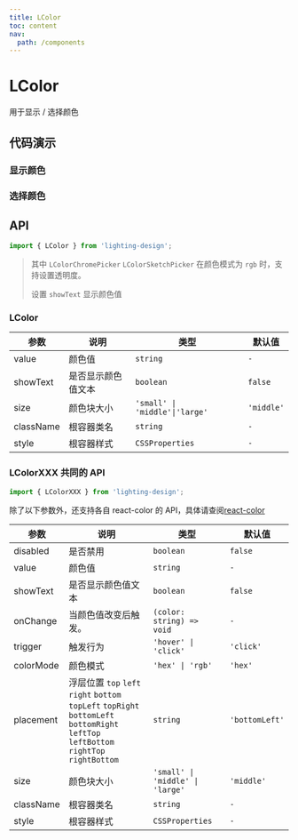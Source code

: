 ```yaml
---
title: LColor
toc: content
nav:
  path: /components
---
```


# LColor

用于显示 / 选择颜色

## 代码演示

### 显示颜色

<code src="./demos/Demo1.tsx" ></code>

### 选择颜色

<code src="./demos/Demo2.tsx" ></code>

## API

```ts
import { LColor } from 'lighting-design';
```

> 其中 `LColorChromePicker` `LColorSketchPicker` 在颜色模式为 `rgb` 时，支持设置透明度。
>
> 设置 `showText` 显示颜色值

### LColor

| 参数      | 说明               | 类型                           | 默认值     |
| --------- | ------------------ | ------------------------------ | ---------- |
| value     | 颜色值             | `string`                       | `- `       |
| showText  | 是否显示颜色值文本 | `boolean`                      | `false`    |
| size      | 颜色块大小         | `'small' \| 'middle'\|'large'` | `'middle'` |
| className | 根容器类名         | `string`                       | `-`        |
| style     | 根容器样式         | `CSSProperties`                | `-`        |

### LColorXXX 共同的 API

```ts
import { LColorXXX } from 'lighting-design';
```

除了以下参数外，还支持各自 react-color 的 API，具体请查阅[react-color](http://casesandberg.github.io/react-color/)

| 参数      | 说明                                                                                                                                         | 类型                             | 默认值         |
| --------- | -------------------------------------------------------------------------------------------------------------------------------------------- | -------------------------------- | -------------- |
| disabled  | 是否禁用                                                                                                                                     | `boolean`                        | `false`        |
| value     | 颜色值                                                                                                                                       | `string`                         | `-`            |
| showText  | 是否显示颜色值文本                                                                                                                           | `boolean`                        | `false`        |
| onChange  | 当颜色值改变后触发。                                                                                                                         | `(color: string) => void`        | `-`            |
| trigger   | 触发行为                                                                                                                                     | `'hover' \| 'click'`             | `'click'`      |
| colorMode | 颜色模式                                                                                                                                     | `'hex' \| 'rgb'`                 | `'hex'`        |
| placement | 浮层位置 `top` `left` `right` `bottom` `topLeft` `topRight` `bottomLeft` <br/> `bottomRight` `leftTop` `leftBottom` `rightTop` `rightBottom` | `string`                         | `'bottomLeft'` |
| size      | 颜色块大小                                                                                                                                   | `'small' \| 'middle' \| 'large'` | `'middle'`     |
| className | 根容器类名                                                                                                                                   | `string`                         | `-`            |
| style     | 根容器样式                                                                                                                                   | `CSSProperties`                  | `-`            |
